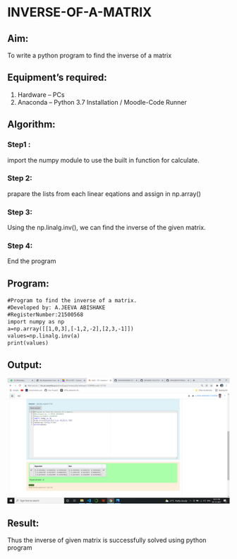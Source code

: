 # INVERSE-OF-A-MATRIX
## Aim:
To write a python program to find the inverse of a matrix
## Equipment’s required:
1. 	Hardware – PCs
2. 	Anaconda – Python 3.7 Installation / Moodle-Code Runner
## Algorithm:
### Step1 :
import the numpy module to use the built in function for calculate. 
### Step 2: 
prapare the lists from each linear eqations and assign in np.array()
### Step 3: 
Using the np.linalg.inv(), we can find the inverse of the given matrix.
### Step 4: 
End the program

## Program:
```
#Program to find the inverse of a matrix.
#Developed by: A.JEEVA ABISHAKE
#RegisterNumber:21500568
import numpy as np
a=np.array([[1,0,3],[-1,2,-2],[2,3,-1]])
values=np.linalg.inv(a)
print(values)
```
## Output:
![output 1](frg.png)
## Result:
Thus the inverse of given matrix is successfully solved using python program

